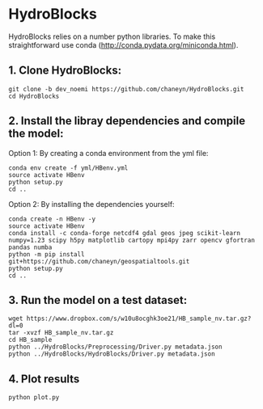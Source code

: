 HydroBlocks
==========

HydroBlocks relies on a number python libraries. To make this straightforward use conda (http://conda.pydata.org/miniconda.html).

## 1. Clone HydroBlocks:
```
git clone -b dev_noemi https://github.com/chaneyn/HydroBlocks.git
cd HydroBlocks
```

## 2. Install the libray dependencies and compile the model:
Option 1: By creating a conda environment from the yml file:
```
conda env create -f yml/HBenv.yml
source activate HBenv
python setup.py
cd ..
```

Option 2: By installing the dependencies yourself:
```
conda create -n HBenv -y
source activate HBenv
conda install -c conda-forge netcdf4 gdal geos jpeg scikit-learn numpy=1.23 scipy h5py matplotlib cartopy mpi4py zarr opencv gfortran pandas numba
python -m pip install git+https://github.com/chaneyn/geospatialtools.git
python setup.py
cd ..
```

## 3. Run the model on a test dataset:
```
wget https://www.dropbox.com/s/w10u8ocghk3oe21/HB_sample_nv.tar.gz?dl=0
tar -xvzf HB_sample_nv.tar.gz
cd HB_sample
python ../HydroBlocks/Preprocessing/Driver.py metadata.json
python ../HydroBlocks/HydroBlocks/Driver.py metadata.json 
```

## 4. Plot results 
```
python plot.py
```

